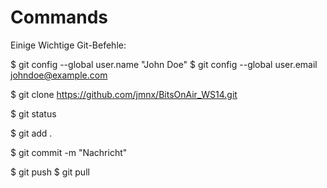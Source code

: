 Commands
==============

Einige Wichtige Git-Befehle:

$ git config --global user.name "John Doe"
$ git config --global user.email johndoe@example.com

$ git clone https://github.com/jmnx/BitsOnAir_WS14.git

$ git status

$ git add .

$ git commit -m "Nachricht"

$ git push
$ git pull